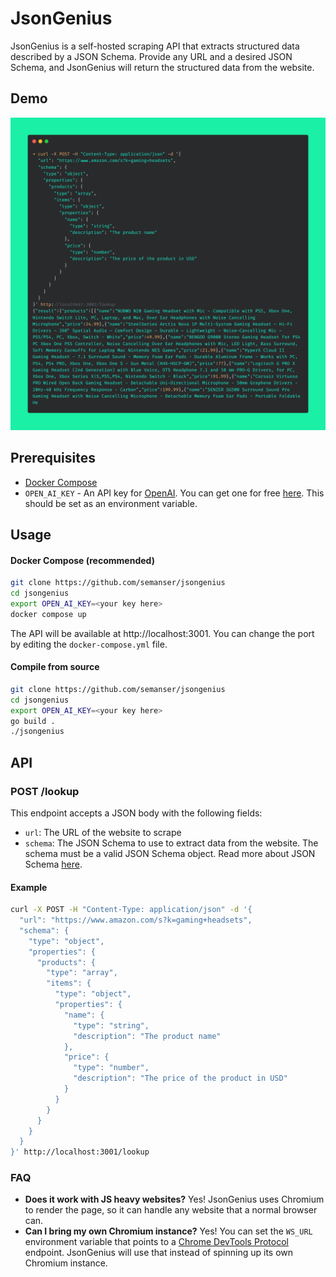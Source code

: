 # JsonGenius

JsonGenius is a self-hosted scraping API that extracts structured data described by a JSON Schema. Provide any URL and a desired JSON Schema, and JsonGenius will return the structured data from the website.

## Demo
![image](.github/screenshots/demo.png)

## Prerequisites
- [Docker Compose](https://docs.docker.com/compose/install/)
- `OPEN_AI_KEY` - An API key for [OpenAI](https://openai.com/). You can get one for free [here](https://platform.openai.com/account/api-keys). This should be set as an environment variable.

## Usage
####  Docker Compose (recommended)
```bash
git clone https://github.com/semanser/jsongenius
cd jsongenius
export OPEN_AI_KEY=<your key here>
docker compose up
```
The API will be available at http://localhost:3001. You can change the port by editing the `docker-compose.yml` file.

#### Compile from source
```bash
git clone https://github.com/semanser/jsongenius
cd jsongenius
export OPEN_AI_KEY=<your key here>
go build .
./jsongenius
```

## API

### POST /lookup
This endpoint accepts a JSON body with the following fields:
- `url`: The URL of the website to scrape
- `schema`: The JSON Schema to use to extract data from the website. The schema must be a valid JSON Schema object. Read more about JSON Schema [here](https://json-schema.org/).

#### Example
```bash
curl -X POST -H "Content-Type: application/json" -d '{
  "url": "https://www.amazon.com/s?k=gaming+headsets",
  "schema": {
    "type": "object",
    "properties": {
      "products": {
        "type": "array",
        "items": {
          "type": "object",
          "properties": {
            "name": {
              "type": "string",
              "description": "The product name"
            },
            "price": {
              "type": "number",
              "description": "The price of the product in USD"
            }
          }
        }
      }
    }
  }
}' http://localhost:3001/lookup
```

### FAQ
- **Does it work with JS heavy websites?** Yes! JsonGenius uses Chromium to render the page, so it can handle any website that a normal browser can.
- **Can I bring my own Chromium instance?** Yes! You can set the `WS_URL` environment variable that points to a [Chrome DevTools Protocol](https://chromedevtools.github.io/devtools-protocol/) endpoint. JsonGenius will use that instead of spinning up its own Chromium instance.
